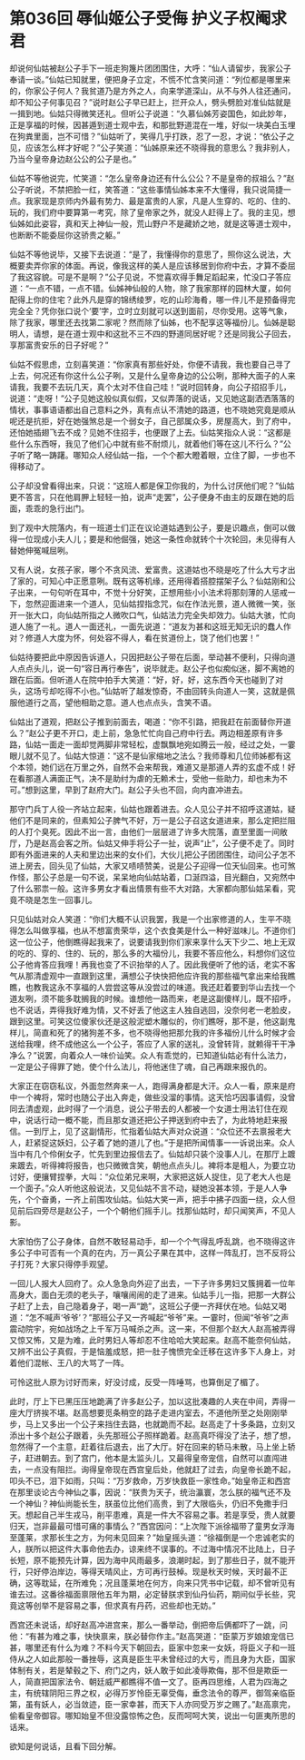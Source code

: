 # 第036回 辱仙姬公子受侮 护义子权阉求君

却说何仙姑被赵公子手下一班走狗篾片团团围住，大呼：“仙人请留步，我家公子奉请一谈。”仙姑已知就里，便把身子立定，不慌不忙含笑问道：“列位都是哪里来的，你家公子何人？我贫道乃是方外之人，向来学道深山，从不与外人往还通问，却不知公子何事见召？”说时赵公子早已赶上，拦开众人，劈头劈脸对准仙姑就是一揖到地。仙姑只得微笑还礼。但听公子说道：“久慕仙姊芳姿国色，如此妙年，正是享福的时候，因甚遁到道士观中去，和那批野道混在一堆，好似一块美白玉埋在狗粪里面，岂不可惜？”仙姑听了，笑得几乎打跌，忍了一忍，才说：“依公子之见，应该怎么样才好呢？”公子笑道：“仙姊原来还不晓得我的意思么？我非别人，乃当今皇帝身边赵公公的公子是也。”

仙姑不等他说完，忙笑道：“怎么皇帝身边还有什么公公？不是皇帝的叔祖么？”赵公子听说，不禁把脸一红，笑答道：“这些事情仙姊本来不大懂得，我只说简捷一点。我家现是京师内外最有势力、最是富贵的人家，凡是人生穿的、吃的、住的、玩的，我们府中要算第一考究，除了皇帝家之外，就没人赶得上了。我的主见，想仙姊如此姿容，真和天上神仙一般，荒山野户不是藏娇之地，就是这等道士观中，也断断不能委屈你这骄贵之躯。”

仙姑不等他说毕，又接下去说道：“是了，我懂得你的意思了，照你这么说法，大概要卖弄你家的体面。再说，像我这样的美人是应该移居到你府中去，才算不委屈了我这容貌。可是不是啊？”公子见说，不觉喜欢得手舞足蹈起来，忙没口子答应道：“一点不错，一点不错。仙姊神仙般的人物，除了我家那样的园林大厦，如何配得上你的住宅？此外凡是穿的锦绣绫罗，吃的山珍海肴，哪一件儿不是预备得完完全全？凭你张口说个‘要’字，立时立刻就可以送到面前，尽你受用。这等气象，除了我家，哪里还去找第二家呢？然而除了仙姊，也不配享这等福份儿。仙姊是聪明人，请想，是在道士观中和这批不三不四的野道同居好呢？还是同我公子回去，享那富贵安乐的日子好呢？”

仙姑不假思虑，立刻喜笑道：“你家真有那些好处，你便不请我，我也要自己寻了上去，何况还有你这什么公子咧，又是什么皇帝身边的公公咧，那种大面子的人来请我，我要不去玩几天，真个太对不住自己哇！”说时回转身，向公子招招手儿，说道：“走呀！”公子见她这般似真似假，又似弄落的说话，又见她这副洒洒落落的情状，事事语语都出自己意料之外，真有点认不清她的路道，也不晓她究竟是顺从呢还是抗拒，好在她强煞总是一个弱女子，自己部属众多，房屋高大，到了府中，还怕她插翅飞去不成？见她不住招手，也便跟了上去。仙姑笑指众人说：“这都是些什么东西呀，我见了他们心中就有些不耐烦儿，就着他们等在这儿不行么？”公子听了略一踌躇。哪知众人经仙姑一指，一个个都大瞪着眼，立住了脚，一步也不得移动了。

公子却没曾看得出来，只说：“这班人都是保卫你我的，为什么讨厌他们呢？”仙姑更不答言，只在他肩胛上轻轻一拍，说声“走罢”，公子便身不由主的反跟在她的后面，乖乖的急行出门。

到了观中大院落内，有一班道士们正在议论道姑遇到公子，要是识趣点，倒可以做得一位现成小夫人儿；要是和他倔强，她这一条性命就转个十次轮回，未见得有人替她伸冤喊屈咧。

又有人说，女孩子家，哪个不贪风流、爱富贵。这道姑也不晓是吃了什么大亏才出了家的，可知心中正愿意咧。既有这等机缘，还用得着搭腔摆架子么？仙姑刚和公子出来，一句句听在耳中，不觉十分好笑，正想用些小小法术将那刻薄的人惩戒一下，忽然迎面进来一个道人，见仙姑捏指念咒，似在作法光景，道人微微一笑，张开一张大口，向仙姑所指之人微吹口气，仙姑法力完全失却效力。仙姑大骇，忙向道人施了一礼。道人一面还礼，一面先说道：“道友为甚和这班无知无识的蠢人作对？修道人大度为怀，何处容不得人，看在贫道份上，饶了他们也罢！”

仙姑待要把此中原因告诉道人，只因把赵公子带在后面，举动甚不便利，只得向道人点点头儿，说一句“容日再行奉告”，说毕就走。赵公子也似痴似迷，脚不离她的跟在后面。但听道人在院中拍手大笑道：“好，好，好，这东西今天也碰到了对头，这场亏却吃得不小也。”仙姑听了越发惊奇，不由回转头向道人一笑，这就是佩服他道行之高，望他相助之意。道人也点点头，含笑不语。

仙姑出了道观，把赵公子推到前面去，喝道：“你不引路，把我赶在前面替你开道么？”赵公子更不开口，走上前，急急忙忙向自己府中行去。两边相差原有许多路，仙姑一面走一面却觉两脚非常轻松，虚飘飘地宛如腾云一般，经过之处，一霎眼儿就不见了。仙姑大惊道：“这不是仙家缩地之法么？我师尊和几位师姊都有这个本领，她们远在万里之外，自然不会来帮我，难道又是那道人弄的玄虚不成！好在看那道人满面正气，决不是助纣为虐的无赖术士，受他一些助力，却也未为不可。”想到这里，早到了赵府大门。赵公子头也不回，向内直冲进去。

那守门兵丁人役一齐站立起来，仙姑也跟着进去。众人见公子并不招呼这道姑，疑他们不是同来的，但素知公子脾气不好，万一是公子召这女道进来，那么定把拦阻的人打个臭死。因此不出一言，由他们一层层进了许多大院落，直至里面一间敞厅，乃是赵高会客之所。仙姑又伸手将公子一扯，说声“止”，公子便不走了。同时即有外面进来的人夫和里边出来的女仆们，大伙儿把公子团团围住，动问公子怎不进上房去，回头见了仙姑，大家又啧啧赞美，说是公子迎得一位天仙回来。也可煞作怪，那公子总是一句不说，呆呆地向仙姑站着，口涎四溢，目光翻白，又宛然中了什么邪祟一般。这许多男女才看出情景有些不大对路，大家都向那仙姑呆看，究竟不晓是怎生一回事儿。

只见仙姑对众人笑道：“你们大概不认识我罢，我是一个出家修道的人，生平不晓得怎么叫做享福，也从不想富贵荣华，这个衣食美是什么一种好滋味儿。不道你们这一位公子，他倒瞧得起我来了，说要请我到你们家来享什么天下少二、地上无双的吃的、穿的、住的、玩的，那么多的大福份儿，我要不答应他么，料想你们这位公子他肯答应我哩！再我也变了不识抬举的人了。因此我便听了他的话，老实不客气从那清虚观中一直跟到这里，满想公子快快把他应许我的那些福气拿出来给我瞧瞧，也教我这永不享福的人尝尝这等从没尝过的味道。我还赶着要到华山去找一个道友咧，须不能多耽搁我的时候。谁想他一路而来，老是这副傻样儿，既不招呼，也不说话，弄得我好难为情，又不好丢了他这主人独自逃回，没奈何老一老脸皮，跟到这里。可笑这位傻家伙还是这般泥塑木雕似的，你们瞧呀，那不是，他这副鬼样儿，简直和死了的猪狗差不多，也不晓得他把那允我的许多福份儿什么时候才会送给我哩，终不成他这么一个公子，答应了人家的送礼，没曾转背，就赖得干干净净么？”说罢，向着众人一味价讪笑。众人有乖觉的，已知道仙姑必有什么法力，一定是公子得罪了她，使个什么法儿，将他迷住了魂，自己再跟来报仇的。

大家正在窃窃私议，外面忽然奔来一人，跑得满身都是大汗。众人一看，原来是府中一个裨将，常时也随公子出入奔走，做些没溜的事情。这天恰巧因事请假，没曾同去清虚观，此时得了一个消息，说公子带去的人都被一个女道士用法钉住在观中，说话行动一概不能，而且那女道还把公子押送到府中去了，为此特地赶来报信。一到厅上，见了这副情形，忙指着仙姑大声对众说道：“众位还不去禀报老大人，赶紧捉这妖妇，公子着了她的道儿了也。”于是把所闻情事一一诉说出来。众人当中有几个伶俐女子，忙先到里边报信去了。仙姑却只装个没事人儿，在那厅上踱来踱去，听得裨将报告，也只微微含笑，朝他点点头儿。裨将本是粗人，为要立功讨好，便攘臂捏拳，大叫：“众位弟兄来啊，大家把这妖人捉住，见了老大人也是一个面子。”众人听他这般说法，又见仙姑不言不动，疑她没甚本领，于是人人争先，个个奋勇，一齐上前围攻仙姑。仙姑大笑一声，把手中拂子四面一绕，众人但见前后四旁尽是赵公子，一个个朝他们摇手儿。找那仙姑时，却只闻笑声，不见人影。

大家怕伤了公子身体，自然不敢轻易动手，却一个个气得乱呼乱跳，也不晓得这许多公子中可否有一个真的在内，万一真公子果在其中，这样一阵乱打，岂不反将公子打死？大家只得停手观望。

一回儿人报大人回府了。众人急急向外迎了出去，一下子许多男妇又簇拥着一位年高身大，面白无须的老头子，嚷嚷闹闹的走了进来。仙姑手儿一指，把那一大群公子赶了上去，自己隐着身子，喝一声“跪”，这班公子便一齐拜伏在地。仙姑又喝道：“怎不喊声‘爷爷’？”那班公子又一齐喊起“爷爷”来。一霎时，但闻“爷爷”之声震动院宇，宛如战场之上千军万马喊杀之声。这一来，不但那个赵大人赵高被弄得又惊又怖，又是为难，此时男妇人等却忍不住哈哈大笑起来。赵高不能奈何仙姑，又辨不出公子真假，于是恼羞成怒，把一肚子愧愤完全迁移在这许多下人身上，对着他们混帐、王八的大骂了一阵。

可怜这批人原为讨好而来，好没讨成，反受一阵唾骂，也算倒足了楣了。

此时，厅上下已黑压压地跪满了许多赵公子，加以这批凑趣的人夹在中间，弄得一座大厅挤挨不堪。赵高想要觅条稍空的路子走进内室去，不道他所至之处刚刚举步，马上又多出一个公子来挡住去路，也就跪而不起。赵高走了十多条路，立刻又添出十多个赵公子跟着，头先那班公子照样跪着。赵高真吓得没了法子，想了想，忽然得了一个主意，赶着往后退去，出了大厅。好在回来的轿马未散，马上坐上轿子，赶进朝去。到了宫门，他本是太监头儿，又最得皇帝宠信，自然可以直闯进去，一点没有阻拦。询得皇帝现在西宫皇后处，他就赶了过去，向皇帝长跪不起，叩头不已，泪下如雨，只叫：“万岁救命，万岁快救臣一家性命。”始皇帝正和西宫在那里谈论古今神仙之事，因说：“朕贵为天子，统治瀛寰，怎么朕的福气还不及一个神仙？神仙尚能长生，朕虽位比他们高贵，到了大限临头，仍旧不免撒手归天。想起自己半生戎马，削平患难，真是一件大不容易之事。若是享受，贵人就要归天，岂非最最可惜可痛的事情么？”西宫因问：“上次陛下派徐福带了童男女浮海至蓬莱，求那长生之方，为何未见回来？”始皇摇头道：“徐福倒是一个忠诚老实的人，朕所以把这件大事命他去办，谅来终不误事的。不过海中情况不比陆上，日子长短，原不能预先计算，因为海中风雨最多，浪潮时起，到了那些日子，就不能开行，只好停泊岸边，等得天晴风止，方可再行鼓棹。现是秋天时候，天时最不正确，这等耽延，在所难免；况且蓬莱地在何方，向来只凭书中记载，却不曾听见有谁去过。这番徐福面禀限他五年为期，必定替朕求到仙丹仙药，期间似乎长些，究竟这等创举不是容易之事，但求真有丹药，迟些却也无妨。”

西宫还未说话，却好赵高冲进宫来，那么一番举动，倒把帝后俩都吓了一跳，问他：“有甚为难之事，快快禀来，朕必替你作主。”赵高哭道：“臣蒙万岁娘娘宠信已甚，哪里还有什么为难？不料今天下朝回去，臣家中忽来一女妖，将臣义子和一班侍从之人如此那般一番挫辱，这真是臣生平未曾经过的大亏，而且身为大臣，国家体制有关，若是辇毂之下、府门之内，妖人敢于如此凌辱欺侮，那不但是欺臣一人，简直把国家法令、朝廷威严都瞧得不值一文了。臣再四思维，人君为四海之主，有统辖阴阳三界之权，必得万岁怜臣无辜受侮，垂念法令的尊严，御驾亲临臣第，虽有妖人，必当敛迹，臣一家幸甚，而天下人亦同受万岁之赐了。”赵高禀完，偷看皇帝御容。哪知始皇不但没露惊怖之色，反而呵呵大笑，说出一句匪夷所思的话来。

欲知是何说话，且看下回分解。
